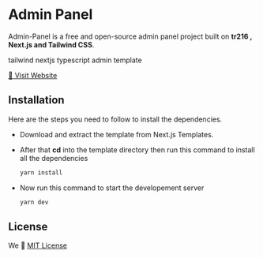 # Admin Panel

Admin-Panel is a free and open-source admin panel project built on **tr216 , Next.js and Tailwind CSS**.

tailwind nextjs typescript admin template

[🚀 Visit Website](https://tourabi.net)

## Installation

Here are the steps you need to follow to install the dependencies.

- Download and extract the template from Next.js Templates.
- After that **cd** into the template directory then run this command to install all the dependencies

  ```bash
  yarn install
  ```

- Now run this command to start the developement server

  ```bash
  yarn dev
  ```

## License

We 💜 [MIT License](./LICENSE)
